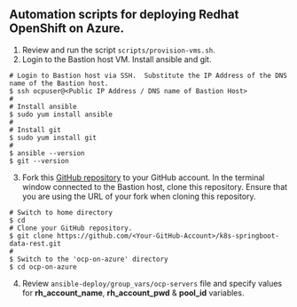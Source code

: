 ## Automation scripts for deploying Redhat OpenShift on Azure.

1. Review and run the script `scripts/provision-vms.sh`.
2. Login to the Bastion host VM. Install ansible and git.
```
# Login to Bastion host via SSH.  Substitute the IP Address of the DNS name of the Bastion host.
$ ssh ocpuser@<Public IP Address / DNS name of Bastion Host>
#
# Install ansible
$ sudo yum install ansible
#
# Install git
$ sudo yum install git
#
$ ansible --version
$ git --version
```
3. Fork this [GitHub repository](https://github.com/ganrad/ocp-on-azure) to your GitHub account.  In the terminal window connected to the Bastion host, clone this repository.  Ensure that you are using the URL of your fork when cloning this repository.
```
# Switch to home directory
$ cd
# Clone your GitHub repository.
$ git clone https://github.com/<Your-GitHub-Account>/k8s-springboot-data-rest.git
#
$ Switch to the 'ocp-on-azure' directory
$ cd ocp-on-azure
```
4. Review `ansible-deploy/group_vars/ocp-servers` file and specify values for **rh_account_name**, **rh_account_pwd** & **pool_id** variables.
